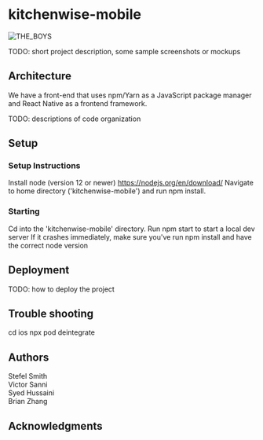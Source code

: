 # kitchenwise-mobile

![THE_BOYS](https://github.com/dartmouth-cs98-23f/project-embedded-pantry/assets/90659949/cf96b595-a592-4b15-9057-54b348b2463f)

TODO: short project description, some sample screenshots or mockups

## Architecture

We have a front-end that uses npm/Yarn as a JavaScript package manager and React Native as a frontend framework.

TODO: descriptions of code organization

## Setup

### Setup Instructions

Install node (version 12 or newer) https://nodejs.org/en/download/
Navigate to home directory ('kitchenwise-mobile') and run npm install.

### Starting

Cd into the 'kitchenwise-mobile' directory.
Run npm start to start a local dev server
If it crashes immediately, make sure you've run npm install and have the correct node version

## Deployment

TODO: how to deploy the project

## Trouble shooting 
cd ios 
npx pod deintegrate 

## Authors

Stefel Smith <br>
Victor Sanni <br>
Syed Hussaini <br>
Brian Zhang <br>

## Acknowledgments
